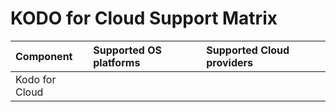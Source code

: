 # KODO for Cloud Support Matrix

| Component | Supported OS platforms | Supported Cloud providers |
| :--- | :--- | :--- |
| Kodo for Cloud |  |  |

